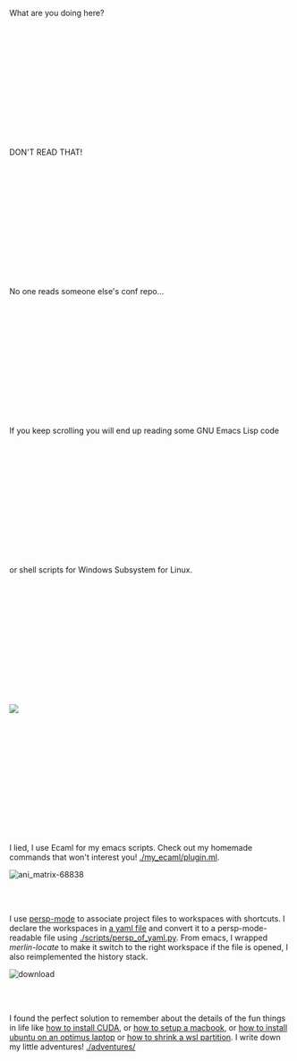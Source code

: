 What are you doing here?

<br/><br/><br/><br/><br/><br/><br/><br/><br/><br/><br/><br/>

DON'T READ THAT!

<br/><br/><br/><br/><br/><br/><br/><br/><br/><br/><br/><br/>

No one reads someone else's conf repo...

<br/><br/><br/><br/><br/><br/><br/><br/><br/><br/><br/><br/>

If you keep scrolling you will end up reading some GNU Emacs Lisp code

<br/><br/><br/><br/><br/><br/><br/><br/><br/><br/><br/><br/>

or shell scripts for Windows Subsystem for Linux.

<br/><br/><br/><br/><br/><br/><br/><br/><br/><br/><br/><br/>

![](https://user-images.githubusercontent.com/9285880/103129641-cee53300-4699-11eb-82b8-8475bdd112fa.png)

<br/><br/><br/><br/><br/><br/><br/><br/><br/><br/><br/><br/>

I lied, I use Ecaml for my emacs scripts. Check out my homemade commands that won't interest you! [./my_ecaml/plugin.ml](https://github.com/Ngoguey42/configurations/blob/master/my_ecaml/plugin.ml).

![ani_matrix-68838](https://user-images.githubusercontent.com/9285880/103130495-33ee5800-469d-11eb-996e-482a34f5ec76.gif)

<br/><br/>

I use [persp-mode](https://github.com/Bad-ptr/persp-mode.el/) to associate project files to workspaces with shortcuts. I declare the workspaces in [a yaml file](https://github.com/Ngoguey42/configurations/blob/master/irmin-persp.yaml) and convert it to a persp-mode-readable file using [./scripts/persp_of_yaml.py](https://github.com/Ngoguey42/configurations/blob/master/scripts/persp_of_yaml.py). From emacs, I wrapped *merlin-locate* to make it switch to the right workspace if the file is opened, I also reimplemented the history stack.

![download](https://user-images.githubusercontent.com/9285880/103130362-b32f5c00-469c-11eb-9f43-33aabc361492.jpg)

<br/><br/>

I found the perfect solution to remember about the details of the fun things in life like <ins>how to install CUDA</ins>, or <ins>how to setup a macbook</ins>, or <ins>how to install ubuntu [on an optimus laptop](https://www.youtube.com/watch?v=_36yNWw_07g)</ins> or <ins>how to shrink a wsl partition</ins>. I write down my little adventures! [./adventures/](https://github.com/Ngoguey42/configurations/tree/master/adventures)
